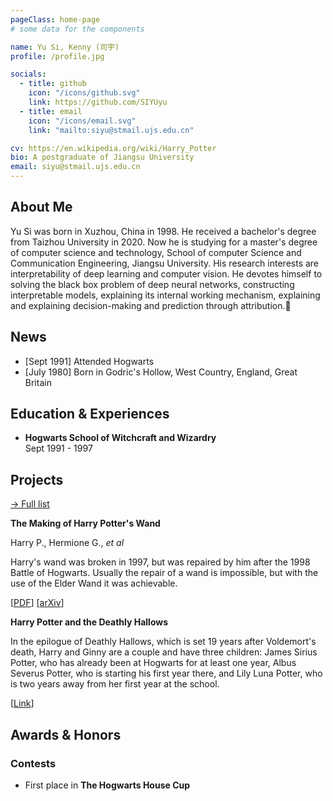 ```yaml
---
pageClass: home-page
# some data for the components

name: Yu Si, Kenny (司宇)
profile: /profile.jpg

socials:
  - title: github
    icon: "/icons/github.svg"
    link: https://github.com/SIYUyu
  - title: email
    icon: "/icons/email.svg"
    link: "mailto:siyu@stmail.ujs.edu.cn"

cv: https://en.wikipedia.org/wiki/Harry_Potter
bio: A postgraduate of Jiangsu University
email: siyu@stmail.ujs.edu.cn
---
```


<ProfileSection :frontmatter="$page.frontmatter" />

## About Me

Yu Si was born in Xuzhou, China in 1998. He received a bachelor's degree from Taizhou University in 2020. Now he is studying for a master's degree of computer science and technology, School of computer Science and Communication Engineering, Jiangsu University. His research interests are interpretability of deep learning and computer vision. He devotes himself to solving the black box problem of deep neural networks, constructing interpretable models, explaining its internal working mechanism, explaining and explaining decision-making and prediction through attribution.:dizzy:

## News

- [Sept 1991] Attended Hogwarts
- [July 1980] Born in Godric's Hollow, West Country, England, Great Britain

## Education & Experiences

- **Hogwarts School of Witchcraft and Wizardry** <br/>
  Sept 1991 - 1997

## Projects

[→ Full list](/projects/)

<ProjectCard image="/projects/1.png" hideBorder=true>

**The Making of Harry Potter's Wand**

Harry P., Hermione G., _et al_

Harry's wand was broken in 1997, but was repaired by him after the 1998 Battle of Hogwarts. Usually the repair of a wand is impossible, but with the use of the Elder Wand it was achievable.

[[PDF](https://www.google.com)] [[arXiv](https://arxiv.org)]

</ProjectCard>

<ProjectCard hideBorder=true>

**Harry Potter and the Deathly Hallows**

In the epilogue of Deathly Hallows, which is set 19 years after Voldemort's death, Harry and Ginny are a couple and have three children: James Sirius Potter, who has already been at Hogwarts for at least one year, Albus Severus Potter, who is starting his first year there, and Lily Luna Potter, who is two years away from her first year at the school.

[[Link](https://www.google.com)]

</ProjectCard>

## Awards & Honors

### Contests

- First place in **The Hogwarts House Cup**

<!-- Custom style for this page -->

<style lang="stylus">

.theme-container.home-page .page
  font-size 14px
  font-family "lucida grande", "lucida sans unicode", lucida, "Helvetica Neue", Helvetica, Arial, sans-serif;
  p
    margin 0 0 0.5rem
  p, ul, ol
    line-height normal
  a
    font-weight normal
  .theme-default-content:not(.custom) > h2
    margin-bottom 0.5rem
  .theme-default-content:not(.custom) > h2:first-child + p
    margin-top 0.5rem
  .theme-default-content:not(.custom) > h3
    padding-top 4rem

  /* Override */
  .md-card
    margin-top 0.5em
    .card-image
      padding 0.2rem
      img
        max-width 120px
        max-height 120px
    .card-content p
      -webkit-margin-after 0.2em

@media (max-width: 419px)
  .theme-container.home-page .page
    p, ul, ol
      line-height 1.5

    .md-card
      .card-image
        img 
          width 100%
          max-width 400px

</style>
